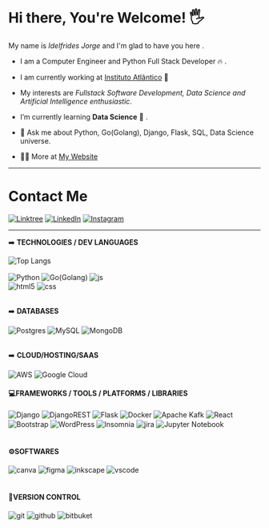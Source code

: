 # Hi there, You're Welcome! 🖐️

 My name is *Idelfrides Jorge* and I'm glad to have you here .

-  I am a Computer Engineer and Python Full Stack Developer  🔥 . 

- I am currently working at [Instituto Atlântico](https://www.atlantico.com.br/)  💖

- My interests are  *Fullstack Software Development, Data Science and Artificial Intelligence enthusiastic*.

- I’m currently learning **Data Science**  🎯 .
  
- 💬 Ask me about Python, Go(Golang), Django, Flask, SQL, Data Science universe.

- 👨‍💻 More at [My Website](https://linktr.ee/ijwm_oficial)

---

# Contact Me

[![Linktree](https://img.shields.io/badge/linktree-1de9b6?style=for-the-badge&logo=linktree&logoColor=white)](https://linktr.ee/ijwm_oficial)
[![LinkedIn](https://img.shields.io/badge/linkedin-%230077B5.svg?style=for-the-badge&logo=linkedin&logoColor=white)](https://www.linkedin.com/in/engidelfridesjorge/)
[![Instagram](https://img.shields.io/badge/Instagram-E4405F?style=for-the-badge&logo=instagram&logoColor=white)](https://www.instagram.com/ijwm_oficial/)

---

➡️ **TECHNOLOGIES / DEV LANGUAGES**

![Top Langs](https://github-readme-stats.vercel.app/api/top-langs/?username=idelfrides&size_weight=1&count_weight=2&show_icons=true&theme=dark)

<div style="display: inline_block">
  <img align="center" alt="Python" src="https://img.shields.io/badge/python-3670A0?style=for-the-badge&logo=python&logoColor=ffdd54" />
  <img align="center" alt="Go(Golang)" src="https://img.shields.io/badge/go-%2300ADD8.svg?style=for-the-badge&logo=go&logoColor=white" />
  <img align="center" alt="js" src="https://img.shields.io/badge/JavaScript-F7DF1E?style=for-the-badge&logo=javascript&logoColor=black" />
  <br>
  <img align="center" alt="html5" src="https://img.shields.io/badge/HTML5-E34F26?style=for-the-badge&logo=html5&logoColor=white" />
  <img align="center" alt="css" src="https://img.shields.io/badge/CSS3-1572B6?style=for-the-badge&logo=css3&logoColor=white" />
</div><br/>

➡️ **DATABASES**
<div>
  <img align="center" alt="Postgres" src="https://img.shields.io/badge/postgres-%23316192.svg?style=for-the-badge&logo=postgresql&logoColor=whit" />
  <img align="center" alt="MySQL" src="https://img.shields.io/badge/mysql-%2300f.svg?style=for-the-badge&logo=mysql&logoColor=white" />
  <img align="center" alt="MongoDB" src="https://img.shields.io/badge/MongoDB-%234ea94b.svg?style=for-the-badge&logo=mongodb&logoColor=white" />
</div><br/>

➡️  **CLOUD/HOSTING/SAAS**
<div>
  <img align="center" alt="AWS" src="https://img.shields.io/badge/AWS-%23FF9900.svg?style=for-the-badge&logo=amazon-aws&logoColor=white" />
  <img align="center" alt="Google Cloud" src="https://img.shields.io/badge/GoogleCloud-%234285F4.svg?style=for-the-badge&logo=google-cloud&logoColor=white" />
</div>

#### 💻**FRAMEWORKS / TOOLS / PLATFORMS / LIBRARIES**
<div>
  <img align="center" alt="Django" src="https://img.shields.io/badge/django-%23092E20.svg?style=for-the-badge&logo=django&logoColor=white" />
  <img align="center" alt="DjangoREST" src="https://img.shields.io/badge/DJANGO-REST-ff1709?style=for-the-badge&logo=django&logoColor=white&color=ff1709&labelColor=gray" />
  <img align="center" alt="Flask" src="https://img.shields.io/badge/flask-%23000.svg?style=for-the-badge&logo=flask&logoColor=white" />
  <img align="center" alt="Docker" src="https://img.shields.io/badge/docker-%230db7ed.svg?style=for-the-badge&logo=docker&logoColor=white" />  
  <img align="center" alt="Apache Kafk" src="https://img.shields.io/badge/Apache%20Kafka-000?style=for-the-badge&logo=apachekafka" />
  <img align="center" alt="React" src="https://img.shields.io/badge/react-%2320232a.svg?style=for-the-badge&logo=react&logoColor=%2361DAFB" />
  <br>
  <img align="center" alt="Bootstrap" src="https://img.shields.io/badge/bootstrap-%238511FA.svg?style=for-the-badge&logo=bootstrap&logoColor=white" />
  <img align="center" alt="WordPress" src="https://img.shields.io/badge/WordPress-%23117AC9.svg?style=for-the-badge&logo=WordPress&logoColor=white" />
  <img align="center" alt="Insomnia" src="https://img.shields.io/badge/Insomnia-black?style=for-the-badge&logo=insomnia&logoColor=5849BE" />
  <img align="center" alt="jira" src="https://img.shields.io/badge/jira-%230A0FFF.svg?style=for-the-badge&logo=jira&logoColor=white" />
  <img align="center" alt="Jupyter Notebook" src="https://img.shields.io/badge/jupyter-%23FA0F00.svg?style=for-the-badge&logo=jupyter&logoColor=white" />
</div><br/>

#### ⚙️**SOFTWARES**
  <div>
    <img align="center" alt="canva" src="https://img.shields.io/badge/Canva-%2300C4CC.svg?style=for-the-badge&logo=Canva&logoColor=white" />
    <img align="center" alt="figma" src="https://img.shields.io/badge/figma-%23F24E1E.svg?style=for-the-badge&logo=figma&logoColor=white" />
    <img align="center" alt="inkscape" src="https://img.shields.io/badge/Inkscape-e0e0e0?style=for-the-badge&logo=inkscape&logoColor=080A13" />
    <img align="center" alt="vscode" src="https://img.shields.io/badge/Visual%20Studio%20Code-0078d7.svg?style=for-the-badge&logo=visual-studio-code&logoColor=white" />
  </div><br/>

#### 🚀**VERSION CONTROL**
<div>
  <img align="center" alt="git" src="https://img.shields.io/badge/git-%23F05033.svg?style=for-the-badge&logo=git&logoColor=white" />
  <img align="center" alt="github" src="https://img.shields.io/badge/github-%23121011.svg?style=for-the-badge&logo=github&logoColor=white" />
  <img align="center" alt="bitbuket" src="https://img.shields.io/badge/bitbucket-%230047B3.svg?style=for-the-badge&logo=bitbucket&logoColor=white" />
</div><br/>



<!---
idelfrides/idelfrides is a ✨ special ✨ repository because its `README.md` (this file) appears on your GitHub profile.
You can click the Preview link to take a look at your changes.
--->

